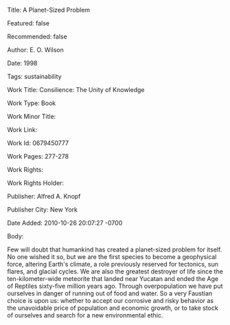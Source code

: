 Title: A Planet-Sized Problem

Featured: false

Recommended: false

Author: E. O. Wilson

Date: 1998

Tags: sustainability

Work Title: Consilience: The Unity of Knowledge

Work Type: Book

Work Minor Title:  

Work Link: 

Work Id:  0679450777

Work Pages:  277-278

Work Rights:  

Work Rights Holder:  

Publisher:  Alfred A. Knopf

Publisher City:  New York

Date Added: 2010-10-26 20:07:27 -0700

Body:

Few will doubt that humankind has created a planet-sized problem for itself. No one wished it so, but we are the first species to become a geophysical force, altering Earth's climate, a role previously reserved for tectonics, sun flares, and glacial cycles. We are also the greatest destroyer of life since the ten-kilometer-wide meteorite that landed near Yucatan and ended the Age of Reptiles sixty-five million years ago. Through overpopulation we have put ourselves in danger of running out of food and water. So a very Faustian choice is upon us: whether to accept our corrosive and risky behavior as the unavoidable price of population and economic growth, or to take stock of ourselves and search for a new environmental ethic. 


